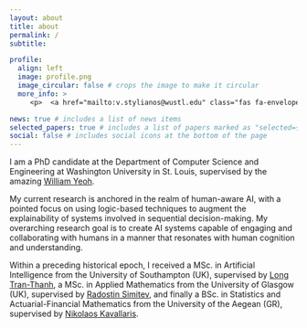 ```yaml
---
layout: about
title: about
permalink: /
subtitle:

profile:
  align: left
  image: profile.png
  image_circular: false # crops the image to make it circular
  more_info: >
     <p>  <a href="mailto:v.stylianos@wustl.edu" class="fas fa-envelope"> <a/>  <a href="https://twitter.com/the_logicizer"  class="fab fa-twitter" target="_blank"> <a/> </p>

news: true # includes a list of news items
selected_papers: true # includes a list of papers marked as "selected={true}"
social: false # includes social icons at the bottom of the page
---
```


I am a PhD candidate at the Department of Computer Science and Engineering at Washington University in St. Louis, supervised by the amazing [William Yeoh](https://yeoh-lab.wustl.edu/). 

My current research is anchored in the realm of human-aware AI, with a pointed focus on using logic-based techniques to augment the explainability of systems involved in sequential decision-making. My overarching research goal is to create AI systems capable of engaging and collaborating with humans in a manner that resonates with human cognition and understanding.

Within a preceding historical epoch, I received a MSc. in Artificial Intelligence from the University of Southampton (UK), supervised by [Long Tran-Thanh](https://human-agentlearning.github.io/HAL-LAB.html), a MSc. in Applied Mathematics from the University of Glasgow (UK), supervised by [Radostin Simitev](https://www.maths.gla.ac.uk/~rs/), and finally a BSc. in Statistics and Actuarial-Financial Mathematics from the University of the Aegean (GR), supervised by [Nikolaos Kavallaris](https://www.kau.se/forskare/nikos-kavallaris).

